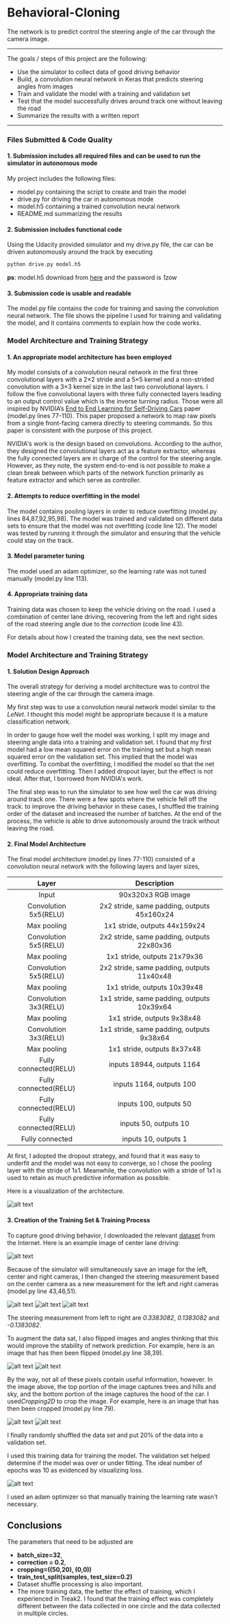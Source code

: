 # Behavioral-Cloning
The network is to predict control the steering angle of the car through the camera image. 

--- 
The goals / steps of this project are the following:
* Use the simulator to collect data of good driving behavior
* Build, a convolution neural network in Keras that predicts steering angles from images
* Train and validate the model with a training and validation set
* Test that the model successfully drives around track one without leaving the road
* Summarize the results with a written report


[//]: # (Image References)

[image1]: ./examples/Net.png "Model Visualization"
[image2]: ./examples/center_2016_12_01_13_36_31_472.jpg "Grayscaling"
[image3]: ./examples/left_2016_12_01_13_36_31_472.jpg "Recovery Image_left"
[image4]: ./examples/right_2016_12_01_13_36_31_472.jpg "Recovery Image_right"
[image5]: ./examples/center_image_flipped.jpg "Flipped Image"
[image6]: ./examples/center_image_cropped.jpg "Cropped Image"
[image7]: ./examples/result.png "Result Image"
[image8]: ./examples/result_track2.png "Result_track2 Image"

---
### Files Submitted & Code Quality

#### 1. Submission includes all required files and can be used to run the simulator in autonomous mode

My project includes the following files:
* model.py containing the script to create and train the model
* drive.py for driving the car in autonomous mode
* model.h5 containing a trained convolution neural network 
* README.md summarizing the results

#### 2. Submission includes functional code
Using the Udacity provided simulator and my drive.py file, the car can be driven autonomously around the track by executing 
```sh
python drive.py model.h5
```
**ps**: model.h5 download from [here](https://pan.baidu.com/s/1YeFK52BrgxiT6e7xoC6ZQQ) and the password is *1zow*
#### 3. Submission code is usable and readable

The model.py file contains the code for training and saving the convolution neural network. The file shows the pipeline I used for training and validating the model, and it contains comments to explain how the code works.

### Model Architecture and Training Strategy

#### 1. An appropriate model architecture has been employed

My model consists of a convolution neural network in the first three convolutional layers with a 2×2 stride and a 5×5 kernel and a non-strided convolution with a 3×3 kernel size in the last two convolutional layers. I follow the five convolutional layers with three fully connected layers leading to an output control value which is the inverse turning radius. Those were all inspired by NVIDIA’s [End to End Learning for Self-Driving Cars](https://images.nvidia.com/content/tegra/automotive/images/2016/solutions/pdf/end-to-end-dl-using-px.pdf) paper (model.py lines 77-110). This paper proposed a network to map raw pixels from a single front-facing camera directly to steering commands. So this paper is consistent with the purpose of this project.

NVIDIA's work is the design based on convolutions. According to the author, they designed the convolutional layers act as a feature extractor, whereas the fully connected layers are in charge of the control for the steering angle. However, as they note, the system end-to-end is not possible to make a clean break between which parts of the network function primarily as feature extractor and which serve as controller.


#### 2. Attempts to reduce overfitting in the model

The model contains pooling layers in order to reduce overfitting (model.py lines 84,87,92,95,98). 
The model was trained and validated on different data sets to ensure that the model was not overfitting (code line 12). The model was tested by running it through the simulator and ensuring that the vehicle could stay on the track.

#### 3. Model parameter tuning

The model used an adam optimizer, so the learning rate was not tuned manually (model.py line 113).

#### 4. Appropriate training data

Training data was chosen to keep the vehicle driving on the road. I used a combination of center lane driving, recovering from the left and right sides of the road steering angle due to the *correction*  (code line 43).

For details about how I created the training data, see the next section. 

### Model Architecture and Training Strategy

#### 1. Solution Design Approach

The overall strategy for deriving a model architecture was to control the steering angle of the car through the camera image. 

My first step was to use a convolution neural network model similar to the *LeNet*. I thought this model might be appropriate because it is a mature classification network.

In order to gauge how well the model was working, I split my image and steering angle data into a training and validation set. I found that my first model had a low mean squared error on the training set but a high mean squared error on the validation set. This implied that the model was overfitting. To combat the overfitting, I modified the model so that the net could reduce overfitting. Then I added dropout layer, but the effect is not ideal. After that, I borrowed from NVIDIA's work.

The final step was to run the simulator to see how well the car was driving around track one. There were a few spots where the vehicle fell off the track. to improve the driving behavior in these cases, I shuffled the training order of the dataset and increased the number of batches. At the end of the process, the vehicle is able to drive autonomously around the track without leaving the road.

#### 2. Final Model Architecture

The final model architecture (model.py lines 77-110) consisted of a convolution neural network with the following layers and layer sizes,

| Layer         		|     Description	        		| 
|:---------------------:|:---------------------------------------------:| 
| Input         		| 90x320x3 RGB image   		| 
| Convolution 5x5(RELU)     	| 2x2 stride, same padding, outputs 45x160x24	|
| Max pooling	      	| 1x1 stride,  outputs 44x159x24	|
| Convolution 5x5(RELU)	   | 2x2 stride, same padding, outputs 22x80x36    |
| Max pooling	      	| 1x1 stride,  outputs 21x79x36	|
| Convolution 5x5(RELU) | 2x2 stride, same padding, outputs 11x40x48    |
| Max pooling	      	| 1x1 stride,  outputs 10x39x48	|
| Convolution 3x3(RELU)  | 1x1 stride, same padding, outputs 10x39x64    |
| Max pooling	      	| 1x1 stride,  outputs 9x38x48	|
| Convolution 3x3(RELU) | 1x1 stride, same padding, outputs 9x38x64    |
| Max pooling	      	| 1x1 stride,  outputs 8x37x48	|
| Fully connected(RELU)| inputs 18944, outputs 1164    |
| Fully connected(RELU)| inputs 1164, outputs 100    |
| Fully connected(RELU)| inputs 100, outputs 50    |
| Fully connected(RELU)| inputs 50, outputs 10    |
| Fully connected		| inputs 10, outputs 1    |

At first, I adopted the dropout strategy, and found that it was easy to underfit and the model was not easy to converge, so I chose the pooling layer with the stride of 1x1. Meanwhile, the convolution with a stride of 1x1 is used to retain as much predictive information as possible.

Here is a visualization of the architecture.

![alt text][image1]

#### 3. Creation of the Training Set & Training Process

To capture good driving behavior, I downloaded the relevant [dataset](https://d17h27t6h515a5.cloudfront.net/topher/2016/December/584f6edd_data/data.zip) from the Internet. Here is an example image of center lane driving:

![alt text][image2]

Because of the simulator will simultaneously save an image for the left, center and right cameras, I then changed the steering measurement based on the center camera as a new measurement for the left and right cameras (model.py line 43,46,51).

 ![alt text][image4] ![alt text][image2] ![alt text][image3] 

The steering measurement from left to right are *0.3383082*, *0.1383082* and  *-0.1383082*.

To augment the data sat, I also flipped images and angles thinking that this would improve the stability of network prediction. For example, here is an image that has then been flipped (model.py line 38,39).

![alt text][image2] ![alt text][image5]

By the way, not all of these pixels contain useful information, however. In the image above, the top portion of the image captures trees and hills and sky, and the bottom portion of the image captures the hood of the car. 
I used*Cropping2D* to crop the image.  For example, here is an image that has then been cropped (model.py line 79).

![alt text][image2] ![alt text][image6]

I finally randomly shuffled the data set and put 20% of the data into a validation set. 

I used this training data for training the model. The validation set helped determine if the model was over or under fitting. The ideal number of epochs was 10 as evidenced by visualizing loss. 

![alt text][image7]

I used an adam optimizer so that manually training the learning rate wasn't necessary.

## Conclusions
The parameters that need to be adjusted are 
* **batch_size=32**, 
* **correction = 0.2**, 
* **cropping=((50,20), (0,0))**
* **train_test_split(samples, test_size=0.2)**
*  Dataset shuffle processing is also important.
*  The more training data, the better the effect of training, which I experienced in Treak2. I found that the training effect was completely different between the data collected in one circle and the data collected in multiple circles.


